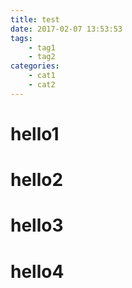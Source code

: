 ```yaml
---
title: test
date: 2017-02-07 13:53:53
tags: 
	- tag1
	- tag2
categories: 
	- cat1
	- cat2
---
```


# hello1
# hello2
# hello3
# hello4